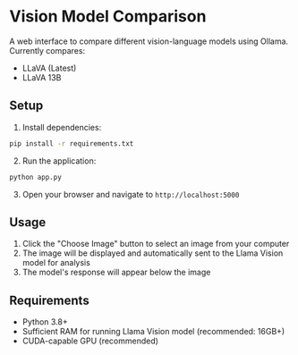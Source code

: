# Vision Model Comparison

A web interface to compare different vision-language models using Ollama. Currently compares:
- LLaVA (Latest)
- LLaVA 13B

## Setup

1. Install dependencies:
```bash
pip install -r requirements.txt
```

2. Run the application:
```bash
python app.py
```

3. Open your browser and navigate to `http://localhost:5000`

## Usage

1. Click the "Choose Image" button to select an image from your computer
2. The image will be displayed and automatically sent to the Llama Vision model for analysis
3. The model's response will appear below the image

## Requirements

- Python 3.8+
- Sufficient RAM for running Llama Vision model (recommended: 16GB+)
- CUDA-capable GPU (recommended)
